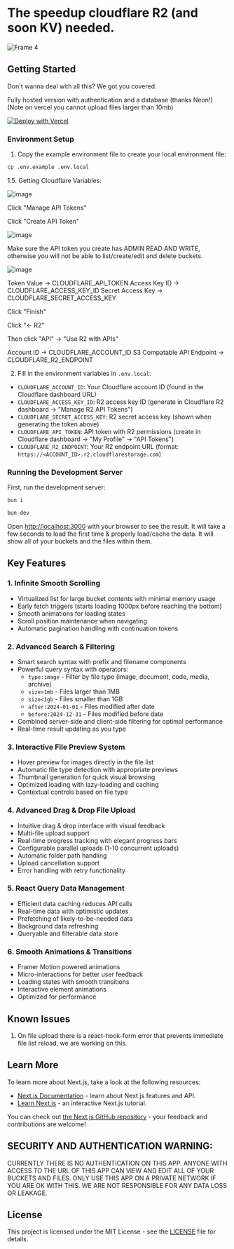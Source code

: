 # The speedup cloudflare R2 (and soon KV) needed.

![Frame 4](https://github.com/user-attachments/assets/a1c736a9-6de2-4130-aea8-d52ae3503692)


## Getting Started

Don't wanna deal with all this? We got you covered.

Fully hosted version with authentication and a database (thanks Neon!) (Note on vercel you cannot upload files larger than 10mb)

[![Deploy with Vercel](https://vercel.com/button)](https://vercel.com/new/clone?repository-url=https%3A%2F%2Fgithub.com%2FR44VC0RP%2Fr2d2&env=AUTH_SECRET&envDescription=You%20are%20going%20to%20need%20to%20set%20a%20random%20AUTH_SECRET%20and%20use%20Neon%20DB%20for%20the%20database%20integration.&project-name=cloudflare-r2-d2&repository-name=cloudflare-r2-d2&integration-ids=oac_3sK3gnG06emjIEVL09jjntDD)



### Environment Setup

1. Copy the example environment file to create your local environment file:

```bash
cp .env.example .env.local
```
1.5. Getting Cloudflare Variables:

![image](https://github.com/user-attachments/assets/e60fd733-4afa-4ed9-b569-9fafea487896)

Click "Manage API Tokens"

Click "Create API Token"

![image](https://github.com/user-attachments/assets/2e1c73b6-9c0f-4182-818e-bf6e1a8e7985)

Make sure the API token you create has ADMIN READ AND WRITE, otherwise you will not be able to list/create/edit and delete buckets. 

![image](https://github.com/user-attachments/assets/40a8e3e2-5acb-4f71-b9fa-0d33655f1223)

Token Value -> CLOUDFLARE_API_TOKEN
Access Key ID -> CLOUDFLARE_ACCESS_KEY_ID
Secret Access Key -> CLOUDFLARE_SECRET_ACCESS_KEY

Click "Finish"

Click "← R2"

Then click "API" -> "Use R2 with APIs"

Account ID -> CLOUDFLARE_ACCOUNT_ID
S3 Compatable API Endpoint -> CLOUDFLARE_R2_ENDPOINT

2. Fill in the environment variables in `.env.local`:

- `CLOUDFLARE_ACCOUNT_ID`: Your Cloudflare account ID (found in the Cloudflare dashboard URL)
- `CLOUDFLARE_ACCESS_KEY_ID`: R2 access key ID (generate in Cloudflare R2 dashboard → "Manage R2 API Tokens")
- `CLOUDFLARE_SECRET_ACCESS_KEY`: R2 secret access key (shown when generating the token above)
- `CLOUDFLARE_API_TOKEN`: API token with R2 permissions (create in Cloudflare dashboard → "My Profile" → "API Tokens")
- `CLOUDFLARE_R2_ENDPOINT`: Your R2 endpoint URL (format: `https://<ACCOUNT_ID>.r2.cloudflarestorage.com`)

### Running the Development Server

First, run the development server:

```bash
bun i

bun dev
```

Open [http://localhost:3000](http://localhost:3000) with your browser to see the result. It will take a few seconds to load the first time & properly load/cache the data. It will show all of your buckets and the files within them.

## Key Features

### 1. Infinite Smooth Scrolling
- Virtualized list for large bucket contents with minimal memory usage
- Early fetch triggers (starts loading 1000px before reaching the bottom)
- Smooth animations for loading states
- Scroll position maintenance when navigating
- Automatic pagination handling with continuation tokens

### 2. Advanced Search & Filtering
- Smart search syntax with prefix and filename components
- Powerful query syntax with operators:
  - `type:image` - Filter by file type (image, document, code, media, archive)
  - `size>1mb` - Files larger than 1MB
  - `size<1gb` - Files smaller than 1GB
  - `after:2024-01-01` - Files modified after date
  - `before:2024-12-31` - Files modified before date
- Combined server-side and client-side filtering for optimal performance
- Real-time result updating as you type

### 3. Interactive File Preview System
- Hover preview for images directly in the file list
- Automatic file type detection with appropriate previews
- Thumbnail generation for quick visual browsing
- Optimized loading with lazy-loading and caching
- Contextual controls based on file type

### 4. Advanced Drag & Drop File Upload
- Intuitive drag & drop interface with visual feedback
- Multi-file upload support
- Real-time progress tracking with elegant progress bars
- Configurable parallel uploads (1-10 concurrent uploads)
- Automatic folder path handling
- Upload cancellation support
- Error handling with retry functionality

### 5. React Query Data Management
- Efficient data caching reduces API calls
- Real-time data with optimistic updates
- Prefetching of likely-to-be-needed data
- Background data refreshing
- Queryable and filterable data store

### 6. Smooth Animations & Transitions
- Framer Motion powered animations
- Micro-interactions for better user feedback
- Loading states with smooth transitions
- Interactive element animations
- Optimized for performance

## Known Issues

1. On file upload there is a react-hook-form error that prevents immediate file list reload, we are working on this.

## Learn More

To learn more about Next.js, take a look at the following resources:

- [Next.js Documentation](https://nextjs.org/docs) - learn about Next.js features and API.
- [Learn Next.js](https://nextjs.org/learn) - an interactive Next.js tutorial.

You can check out [the Next.js GitHub repository](https://github.com/vercel/next.js) - your feedback and contributions are welcome!

## SECURITY AND AUTHENTICATION WARNING:

CURRENTLY THERE IS NO AUTHENTICATION ON THIS APP. ANYONE WITH ACCESS TO THE URL OF THIS APP CAN VIEW AND EDIT ALL OF YOUR BUCKETS AND FILES. ONLY USE THIS APP ON A PRIVATE NETWORK IF YOU ARE OK WITH THIS. WE ARE NOT RESPONSIBLE FOR ANY DATA LOSS OR LEAKAGE.

## License

This project is licensed under the MIT License - see the [LICENSE](LICENSE) file for details.
